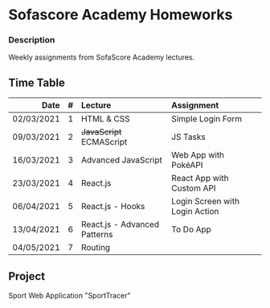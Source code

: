 # Sofascore Academy Homeworks

### Description

Weekly assignments from SofaScore Academy lectures.

## Time Table

|       Date | #   | Lecture                      | Assignment                     |
| ---------: | :-- | :--------------------------- | :----------------------------- |
| 02/03/2021 | 1   | HTML & CSS                   | Simple Login Form              |
| 09/03/2021 | 2   | ~~JavaScript~~ ECMAScript    | JS Tasks                       |
| 16/03/2021 | 3   | Advanced JavaScript          | Web App with PokéAPI           |
| 23/03/2021 | 4   | React.js                     | React App with Custom API      |
| 06/04/2021 | 5   | React.js - Hooks             | Login Screen with Login Action |
| 13/04/2021 | 6   | React.js - Advanced Patterns | To Do App                      |
| 04/05/2021 | 7   | Routing                      |                                |

## Project

Sport Web Application "SportTracer"
